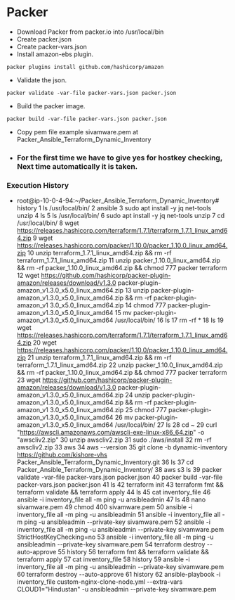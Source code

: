 # Packer
- Download Packer from packer.io into /usr/local/bin
- Create packer.json
- Create packer-vars.json
- Install amazon-ebs plugin.
```
packer plugins install github.com/hashicorp/amazon
```
- Validate the json.
```
packer validate -var-file packer-vars.json packer.json
```
- Build the packer image.
```
packer build -var-file packer-vars.json packer.json
```
- Copy pem file example sivamware.pem at Packer_Ansible_Terraform_Dynamic_Inventory
- ### For the first time we have to give yes for hostkey checking, Next time automatically it is taken.
### Execution History
- root@ip-10-0-4-94:~/Packer_Ansible_Terraform_Dynamic_Inventory# history
     1  ls /usr/local/bin/
     2  ansible
     3  sudo apt install -y jq net-tools unzip
     4  ls
     5  ls /usr/local/bin/
     6  sudo apt install -y jq net-tools unzip
     7  cd /usr/local/bin/
     8  wget https://releases.hashicorp.com/terraform/1.7.1/terraform_1.7.1_linux_amd64.zip
     9  wget https://releases.hashicorp.com/packer/1.10.0/packer_1.10.0_linux_amd64.zip
    10  unzip terraform_1.7.1_linux_amd64.zip && rm -rf terraform_1.7.1_linux_amd64.zip
    11  unzip packer_1.10.0_linux_amd64.zip && rm -rf packer_1.10.0_linux_amd64.zip && chmod 777    packer terraform
    12  wget https://github.com/hashicorp/packer-plugin-amazon/releases/download/v1.3.0 packer-plugin-amazon_v1.3.0_x5.0_linux_amd64.zip
    13  unzip packer-plugin-amazon_v1.3.0_x5.0_linux_amd64.zip && rm -rf packer-plugin-amazon_v1    3.0_x5.0_linux_amd64.zip
    14  chmod 777 packer-plugin-amazon_v1.3.0_x5.0_linux_amd64
    15  mv packer-plugin-amazon_v1.3.0_x5.0_linux_amd64 /usr/local/bin/
    16  ls
    17  rm -rf *
    18  ls
    19  wget https://releases.hashicorp.com/terraform/1.7.1/terraform_1.7.1_linux_amd64.zip
    20  wget https://releases.hashicorp.com/packer/1.10.0/packer_1.10.0_linux_amd64.zip
    21  unzip terraform_1.7.1_linux_amd64.zip && rm -rf terraform_1.7.1_linux_amd64.zip
    22  unzip packer_1.10.0_linux_amd64.zip && rm -rf packer_1.10.0_linux_amd64.zip && chmod 777    packer terraform
    23  wget https://github.com/hashicorp/packer-plugin-amazon/releases/download/v1.3.0 packer-plugin-amazon_v1.3.0_x5.0_linux_amd64.zip
    24  unzip packer-plugin-amazon_v1.3.0_x5.0_linux_amd64.zip && rm -rf packer-plugin-amazon_v1    3.0_x5.0_linux_amd64.zip
    25  chmod 777 packer-plugin-amazon_v1.3.0_x5.0_linux_amd64
    26  mv packer-plugin-amazon_v1.3.0_x5.0_linux_amd64 /usr/local/bin/
    27  ls
    28  cd ~
    29  curl "https://awscli.amazonaws.com/awscli-exe-linux-x86_64.zip" -o "awscliv2.zip"
    30  unzip awscliv2.zip
    31  sudo ./aws/install
    32  rm -rf awscliv2.zip
    33  aws
    34  aws --version
    35  git clone -b dynamic-inventory https://github.com/kishore-vhs   Packer_Ansible_Terraform_Dynamic_Inventory.git
    36  ls
    37  cd Packer_Ansible_Terraform_Dynamic_Inventory/
    38  aws s3 ls
    39  packer validate -var-file packer-vars.json packer.json
    40  packer build -var-file packer-vars.json packer.json
    41  ls
    42  terraform init
    43  terraform fmt && terraform validate && terraform apply
    44  ls
    45  cat inventory_file 
    46  ansible -i inventory_file all -m ping -u ansibleadmin
    47  ls
    48  nano sivamware.pem
    49  chmod 400 sivamware.pem 
    50  ansible -i inventory_file all -m ping -u ansibleadmin
    51  ansible -i inventory_file all -m ping -u ansibleadmin --private-key sivamware.pem 
    52  ansible -i inventory_file all -m ping -u ansibleadmin --private-key sivamware.pem   StrictHostKeyChecking=no
    53  ansible -i inventory_file all -m ping -u ansibleadmin --private-key sivamware.pem 
    54  terraform destroy --auto-approve
    55  history
    56  terraform fmt && terraform validate && terraform apply
    57  cat inventory_file 
    58  history
    59  ansible -i inventory_file all -m ping -u ansibleadmin --private-key sivamware.pem 
    60  terraform destroy --auto-approve
    61  history
    62 ansible-playbook -i inventory_file custom-nginx-clone-node.yml --extra-vars CLOUD1="Hindustan" -u ansibleadmin --private-key sivamware.pem
